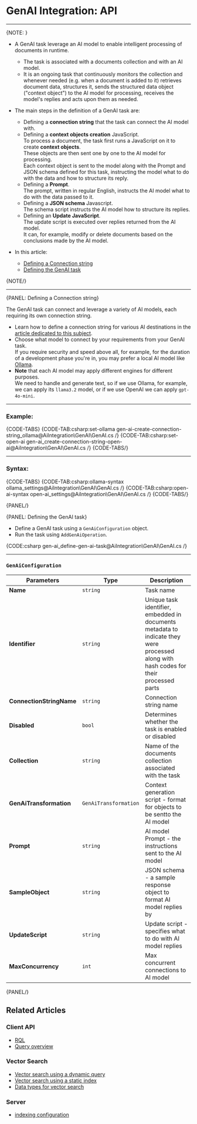 # GenAI Integration: API
---

{NOTE: }

* A GenAI task leverage an AI model to enable intelligent processing of documents in runtime.  
   * The task is associated with a documents collection and with an AI model.  
   * It is an ongoing task that continuously monitors the collection and whenever needed 
     (e.g. when a document is added to it) retrieves document data, structures it, sends 
     the structured data object ("context object") to the AI model for processing, receives 
     the model's replies and acts upon them as needed.  

* The main steps in the definition of a GenAI task are:  
   * Defining a **connection string** that the task can connect the AI model with.  
   * Defining a **context objects creation** JavaScript.  
     To process a document, the task first runs a JavaScript on it to create **context objects**.  
     These objects are then sent one by one to the AI model for processing.  
     Each context object is sent to the model along with the Prompt and JSON schema 
     defined for this task, instructing the model what to do with the data and how 
     to structure its reply.  
   * Defining a **Prompt**.  
     The prompt, written in regular English, instructs the AI model what to do with the data passed to it.  
   * Defining a **JSON schema** Javascript.  
     The schema script instructs the AI model how to structure its replies.  
   * Defining an **Update JavaScript**.  
     The update script is executed over replies returned from the AI model.  
     It can, for example, modify or delete documents based on the conclusions made by the AI model.  

* In this article:
    * [Defining a Connection string](../../ai-integration/gen-ai-integration/gen-ai-api#defining-a-connection-string)
    * [Defining the GenAI task](../../ai-integration/gen-ai-integration/gen-ai-api#defining-the-genai-task)
    
{NOTE/}

---

{PANEL: Defining a Connection string}

The GenAI task can connect and leverage a variety of AI models, each requiring 
its own connection string.  

* Learn how to define a connection string for various AI destinations in the 
  [article dedicated to this subject](../../ai-integration/connection-strings/connection-strings-overview).  
* Choose what model to connect by your requirements from your GenAI task.  
  If you require security and speed above all, for example, for the duration of a development 
  phase you're in, you may prefer a local AI model like [Ollama](../../ai-integration/connection-strings/ollama).  
* **Note** that each AI model may apply different engines for different purposes.  
  We need to handle and generate text, so if we use Ollama, for example, we can 
  apply its `llama3.2` model, or if we use OpenAI we can apply `gpt-4o-mini`.  

---

### Example:

{CODE-TABS}
{CODE-TAB:csharp:set-ollama gen-ai-create-connection-string_ollama@AiIntegration\GenAI\GenAI.cs /}
{CODE-TAB:csharp:set-open-ai gen-ai_create-connection-string-open-ai@AiIntegration\GenAI\GenAI.cs /}
{CODE-TABS/}

---

### Syntax:

{CODE-TABS}
{CODE-TAB:csharp:ollama-syntax ollama_settings@AiIntegration\GenAI\GenAI.cs /}
{CODE-TAB:csharp:open-ai-syntax open-ai_settings@AiIntegration\GenAI\GenAI.cs /}
{CODE-TABS/}

{PANEL/}

{PANEL: Defining the GenAI task}

* Define a GenAI task using a `GenAiConfiguration` object.  
* Run the task using `AddGenAiOperation`.  

{CODE:csharp gen-ai_define-gen-ai-task@AiIntegration\GenAI\GenAI.cs /}

---

### `GenAiConfiguration`

| Parameters | Type | Description |
| ------------- | ------------- | ----- |
| **Name** | `string` | Task name |
| **Identifier** | `string` | Unique task identifier, embedded in documents metadata to indicate they were processed along with hash codes for their processed parts |
| **ConnectionStringName** | `string` | Connection string name |
| **Disabled** | `bool` | Determines whether the task is enabled or disabled |
| **Collection** | `string` | Name of the documents collection associated with the task |
| **GenAiTransformation** | `GenAiTransformation` | Context generation script - format for objects to be sentto the AI model |
| **Prompt** | `string` | AI model Prompt - the instructions sent to the AI model |
| **SampleObject** | `string` | JSON schema - a sample response object to format AI model replies by |
| **UpdateScript** | `string` | Update script - specifies what to do with AI model replies |
| **MaxConcurrency** | `int` | Max concurrent connections to AI model |

{PANEL/}

## Related Articles

### Client API

- [RQL](../../client-api/session/querying/what-is-rql) 
- [Query overview](../../client-api/session/querying/how-to-query)

### Vector Search

- [Vector search using a dynamic query](../../ai-integration/vector-search/vector-search-using-dynamic-query.markdown)
- [Vector search using a static index](../../ai-integration/vector-search/vector-search-using-static-index.markdown)
- [Data types for vector search](../../ai-integration/vector-search/data-types-for-vector-search)

### Server

- [indexing configuration](../../server/configuration/indexing-configuration)

